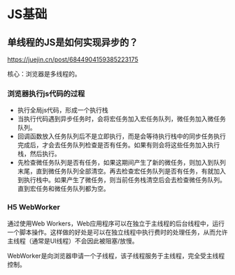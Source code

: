 # JS基础
## 单线程的JS是如何实现异步的？

https://juejin.cn/post/6844904159385223175

核心：浏览器是多线程的。

### 浏览器执行js代码的过程
* 执行全局js代码，形成一个执行栈
* 当执行代码遇到异步任务时，会将宏任务加入宏任务队列，微任务加入微任务队列。
* 回调函数放入任务队列后不是立即执行，而是会等待执行栈中的同步任务执行完成后，才会去任务队列检查是否有任务。如果有则会将这些任务加入执行栈，然后执行。
* 先检查微任务队列是否有任务，如果这期间产生了新的微任务，则加入到队列末尾，直到微任务队列全部清空。再去检查宏任务队列是否有任务，有就加入到执行栈中。如果产生了微任务，则当前任务栈清空后会去检查微任务队列。直到宏任务和微任务队列都为空。

### H5 WebWorker
通过使用Web Workers，Web应用程序可以在独立于主线程的后台线程中，运行一个脚本操作。这样做的好处是可以在独立线程中执行费时的处理任务，从而允许主线程（通常是UI线程）不会因此被阻塞/放慢。

WebWorker是向浏览器申请一个子线程，该子线程服务于主线程，完全受主线程控制。